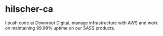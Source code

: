 # hilscher-ca
I push code at Downroot Digital, manage infrastructure with AWS and work on maintaining 99.99% uptime on our SASS products.
